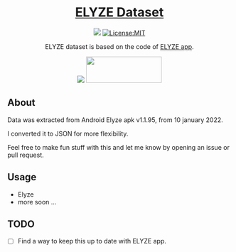 <h1 align="center"><a href="https://github.com/mehdichaouch/elyze-dataset">ELYZE Dataset</a></h1>
<p align="center">
  <a href="https://makeapullrequest.com"><img src="https://img.shields.io/badge/PRs-welcome-brightgreen.svg"></a>
  <a href="./LICENSE"><img src="https://img.shields.io/github/license/mehdichaouch/elyze-dataset.svg?style=flat" alt="License:MIT"></a>
</p>

<p align="center">ELYZE dataset is based on the code of <a href="https://github.com/francoismari/elyze/">ELYZE app</a>.</p>
<p align="center">
    <a href="https://apps.apple.com/us/app/elyze-pr%C3%A9sidentielle-2022/id1598620925"><img src="https://tools.applemediaservices.com/api/badges/download-on-the-app-store/black/en-us?size=250x83&amp;releaseDate=1640736000&h=6467715807581ff5718faf63f9b75a94"></a>
    <a target="_blank" href="https://play.google.com/store/apps/details?id=com.lesengages.elyze"><img src="https://play.google.com/intl/en_us/badges/images/generic/en-play-badge.png" height="59" width="170"></a>
</p>

## About

Data was extracted from Android Elyze apk v1.1.95, from 10 january 2022.

I converted it to JSON for more flexibility.

Feel free to make fun stuff with this and let me know by opening an issue or pull request.

## Usage

- Elyze
- more soon ...

## TODO

- [ ] Find a way to keep this up to date with ELYZE app.
